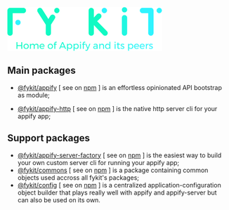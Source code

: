 ![Fy Kit](./.assets/fy-kit.png)


## Main packages

* [@fykit/appify](https://github.com/rwillians/fykit/tree/master/packages/appify) [ see on <a href="https://www.npmjs.com/package/@fykit/appify" target="_blank" rel="noopener">npm</a> ] is an effortless opinionated API bootstrap as module;

* [@fykit/appify-http](https://github.com/rwillians/fykit/tree/master/packages/appify-http) [ see on <a href="https://www.npmjs.com/package/@fykit/appify-http" target="_blank" rel="noopener">npm</a> ] is the native http server cli for your appify app;


## Support packages

* [@fykit/appify-server-factory](https://github.com/rwillians/fykit/tree/master/packages/appify-server-factory) [ see on <a href="https://www.npmjs.com/package/@fykit/appify-server-factory" target="_blank" rel="noopener">npm</a> ] is the easiest way to build your own custom server cli for running your appify app;
* [@fykit/commons](https://github.com/rwillians/fykit/tree/master/packages/commons) [ see on <a href="https://www.npmjs.com/package/@fykit/commons" target="_blank" rel="noopener">npm</a> ] is a package containing common objects used accross all fykit's packages;
* [@fykit/config](https://github.com/rwillians/fykit/tree/master/packages/config) [ see on <a href="https://www.npmjs.com/package/@fykit/config" target="_blank" rel="noopener">npm</a> ] is a centralized application-configuration object builder that plays really well with appify and appify-server but can also be used on its own.
